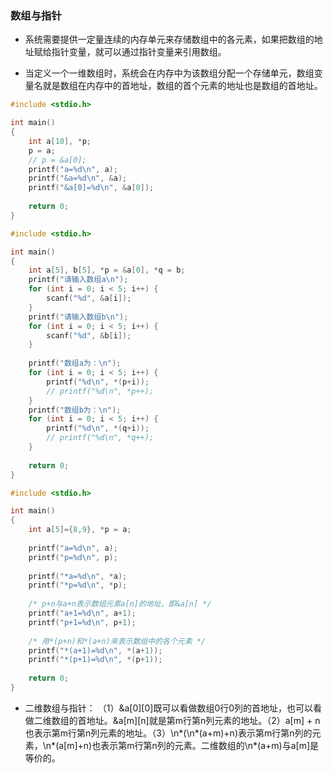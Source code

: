 ### 数组与指针

* 系统需要提供一定量连续的内存单元来存储数组中的各元素，如果把数组的地址赋给指针变量，就可以通过指针变量来引用数组。

* 当定义一个一维数组时，系统会在内存中为该数组分配一个存储单元，数组变量名就是数组在内存中的首地址，数组的首个元素的地址也是数组的首地址。
```c
#include <stdio.h>

int main()
{
	int a[10], *p;
	p = a;
	// p = &a[0];
	printf("a=%d\n", a);
	printf("&a=%d\n", &a);
	printf("&a[0]=%d\n", &a[0]);
	
	return 0;
}
```

```c
#include <stdio.h>

int main()
{
	int a[5], b[5], *p = &a[0], *q = b;
	printf("请输入数组a\n");
	for (int i = 0; i < 5; i++) {
		scanf("%d", &a[i]);
	}
	printf("请输入数组b\n");
	for (int i = 0; i < 5; i++) {
		scanf("%d", &b[i]);
	}
	
	printf("数组a为：\n");
	for (int i = 0; i < 5; i++) {
		printf("%d\n", *(p+i));
		// printf("%d\n", *p++);
	}
	printf("数组b为：\n");
	for (int i = 0; i < 5; i++) {
		printf("%d\n", *(q+i));
		// printf("%d\n", *q++);
	}
	
	return 0;
}
```

```c
#include <stdio.h>

int main()
{
	int a[5]={8,9}, *p = a;
	
	printf("a=%d\n", a);
	printf("p=%d\n", p);
	
	printf("*a=%d\n", *a);
	printf("*p=%d\n", *p);
	
	/* p+n与a+n表示数组元素a[n]的地址，即&a[n] */
	printf("a+1=%d\n", a+1);
	printf("p+1=%d\n", p+1);
	
	/* 用*(p+n)和*(a+n)来表示数组中的各个元素 */
	printf("*(a+1)=%d\n", *(a+1));
	printf("*(p+1)=%d\n", *(p+1));
	
	return 0;
}
```

* 二维数组与指针： （1）&a[0][0]既可以看做数组0行0列的首地址，也可以看做二维数组的首地址。&a[m][n]就是第m行第n列元素的地址。（2）a[m] + n也表示第m行第n列元素的地址。（3）\n*(\n*(a+m)+n)表示第m行第n列的元素，\n*(a[m]+n)也表示第m行第n列的元素。二维数组的\n*(a+m)与a[m]是等价的。
